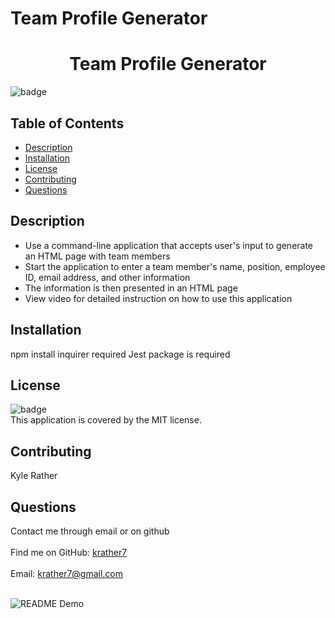 # Team Profile Generator

<h1 align="center">Team Profile Generator</h1>
  
![badge](https://img.shields.io/badge/license-MIT-brightgreen)<br />
## Table of Contents
- [Description](#description)
- [Installation](#installation)
- [License](#license)
- [Contributing](#contributing)
- [Questions](#questions)
 ## Description
- Use a command-line application that accepts user's input to generate an HTML page with team members
- Start the application to enter a team member's name, position, employee ID, email address, and other information
- The information is then presented in an HTML page
- View video for detailed instruction on how to use this application
## Installation
npm install inquirer required
Jest package is required
## License
![badge](https://img.shields.io/badge/license-MIT-brightgreen)
<br />
This application is covered by the MIT license. 
## Contributing
Kyle Rather
## Questions
Contact me through email or on github<br />
<br />
Find me on GitHub: [krather7](https://github.com/krather7)<br />
<br />
Email: krather7@gmail.com<br /><br />

![README Demo](READMEDemo.gif)
